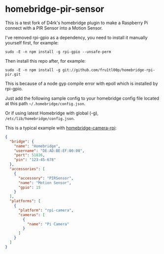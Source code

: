 # homebridge-pir-sensor

This is a test fork of D4rk's homebridge plugin to make a Raspberry Pi connect with a PIR Sensor into a Motion Sensor.

I've removed rpi-gpio as a dependency, you need to install it manually yourself first, for example:

```sudo -E -n npm install -g rpi-gpio --unsafe-perm```

Then install this repo after, for example:

```sudo -E -n npm install -g git://github.com/fru1tl00p/homebridge-rpi-pir.git```

This is because of a node gyp compile error with epoll which is installed by rpi-gpio.

Just add the following sample config to your homebridge config file located at this path `~/.homebridge/config.json`.

Or if using latest Homebridge with global (-g), `/etc/lib/homebridge/config.json`.

This is a typical example with [homebridge-camera-rpi](https://www.npmjs.com/package/homebridge-camera-rpi):

```json
{
  "bridge": {
    "name": "Homebridge",
    "username": "DE:AD:BE:EF:00:00",
    "port": 51826,
    "pin": "123-45-678"
  },
  "accessories": [
    {
      "accessory": "PIRSensor",
      "name": "Motion Sensor",
      "gpio": 15
    }
  ],
  "platforms": [
    {
      "platform": "rpi-camera",
      "cameras": [
        {
          "name": "Pi Camera"
        }
      ]
    }
  ]
}
```
